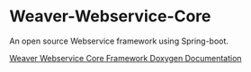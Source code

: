 # Weaver-Webservice-Core
An open source Webservice framework using Spring-boot.

<a href="http://tamulib.github.io/Weaver-Webservice-Core/docs/html/index.html">Weaver Webservice Core Framework Doxygen Documentation</a>

